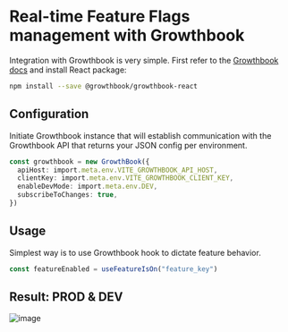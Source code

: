 # Real-time Feature Flags management with Growthbook

Integration with Growthbook is very simple. First refer to the [Growthbook docs](https://docs.growthbook.io/) and install React package:

```bash
npm install --save @growthbook/growthbook-react
```

## Configuration

Initiate Growthbook instance that will establish communication with the Growthbook API that returns your JSON config per environment.

```ts
const growthbook = new GrowthBook({
  apiHost: import.meta.env.VITE_GROWTHBOOK_API_HOST,
  clientKey: import.meta.env.VITE_GROWTHBOOK_CLIENT_KEY,
  enableDevMode: import.meta.env.DEV,
  subscribeToChanges: true,
})
```

## Usage

Simplest way is to use Growthbook hook to dictate feature behavior.

```ts
const featureEnabled = useFeatureIsOn("feature_key")
```

## Result: PROD & DEV

![image](https://github.com/lazarkulasevic/vite-feature-flags/assets/68285821/04934d6c-25b1-4517-915f-c283174cfae3)
